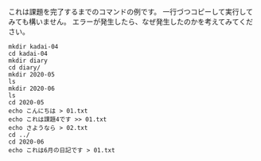 これは課題を完了するまでのコマンドの例です。
一行づつコピーして実行してみても構いません。
エラーが発生したら、なぜ発生したのかを考えてみてください。

```shell
mkdir kadai-04
cd kadai-04
mkdir diary
cd diary/
mkdir 2020-05
ls
mkdir 2020-06
ls
cd 2020-05
echo こんにちは > 01.txt
echo これは課題4です >> 01.txt
echo さようなら > 02.txt
cd ../
cd 2020-06
echo これは6月の日記です > 01.txt
```